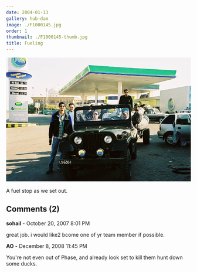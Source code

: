 ```yaml
---
date: 2004-01-13
gallery: hub-dam
image: ./F1000145.jpg
order: 1
thumbnail: ./F1000145-thumb.jpg
title: Fueling
---
```


![Fueling](./F1000145.jpg)

A fuel stop as we set out.

<div id="comments">

## Comments (2)

<div id="comment">

**sohail** - October 20, 2007  8:01 PM

great job.
i would like2 bcome one of yr team member if possible.

</div>

<div id="comment">

**AO** - December  8, 2008 11:45 PM

You're not even out of Phase, and already look set to kill them hunt down some ducks.

</div>

</div>